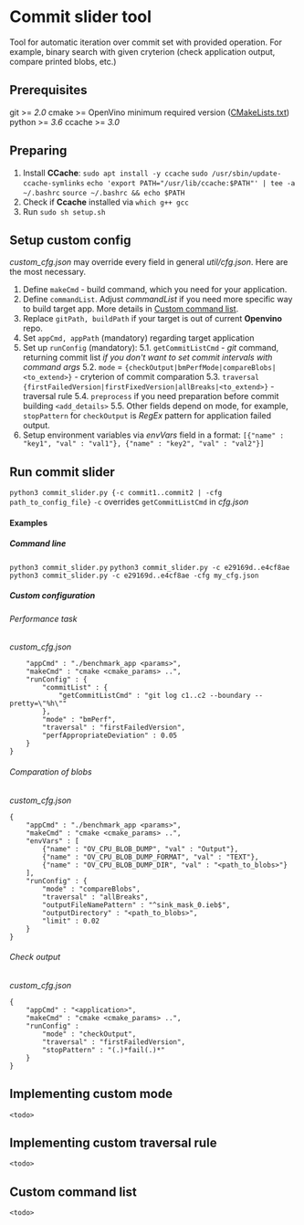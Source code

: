 # Commit slider tool

Tool for automatic iteration over commit set with provided operation. For example, binary search with given cryterion (check application output, compare printed blobs, etc.)

## Prerequisites

git >= *2.0*
cmake >= OpenVino minimum required version ([CMakeLists.txt](../../../../CMakeLists.txt))
python >= *3.6*
ccache >= *3.0*

## Preparing

 1. Install **CCache**:
`sudo apt install -y ccache`
`sudo /usr/sbin/update-ccache-symlinks`
`echo 'export PATH="/usr/lib/ccache:$PATH"' | tee -a ~/.bashrc`
`source ~/.bashrc && echo $PATH`
2. Check if **Ccache** installed via `which g++ gcc`
3. Run `sudo sh setup.sh`

## Setup custom config

*custom_cfg.json* may override every field in general *util/cfg.json*. Here are the most necessary.

1. Define `makeCmd` - build command, which you need for your application.
2. Define `commandList`. Adjust *commandList* if you need more specific way to build target app. More details in [Custom command list](#ccl).
3. Replace `gitPath, buildPath` if your target is out of current **Openvino** repo. 
4. Set `appCmd, appPath` (mandatory) regarding target application
5. Set up `runConfig` (mandatory):
5.1. `getCommitListCmd` - *git* command, returning commit list *if you don't want to set commit intervals with command args*
5.2. `mode` = `{checkOutput|bmPerfMode|compareBlobs|<to_extend>}` - cryterion of commit comparation
5.3. `traversal` `{firstFailedVersion|firstFixedVersion|allBreaks|<to_extend>}` - traversal rule
5.4. `preprocess` if you need preparation before commit building `<add_details>`
5.5. Other fields depend on mode, for example, `stopPattern` for  `checkOutput` is *RegEx* pattern for application failed output.
6. Setup environment variables via *envVars* field in a format:
`[{"name" : "key1", "val" : "val1"}, {"name" : "key2", "val" : "val2"}]`

## Run commit slider

`python3 commit_slider.py {-c commit1..commit2 | -cfg path_to_config_file}`
`-c` overrides `getCommitListCmd` in *cfg.json*

#### Examples

##### Command line
`python3 commit_slider.py`
`python3 commit_slider.py -c e29169d..e4cf8ae`
`python3 commit_slider.py -c e29169d..e4cf8ae -cfg my_cfg.json`

##### Custom configuration
###### Performance task
*custom_cfg.json*
```{
    "appCmd" : "./benchmark_app <params>",
    "makeCmd" : "cmake <cmake_params> ..",
    "runConfig" : {
        "commitList" : {
            "getCommitListCmd" : "git log c1..c2 --boundary --pretty=\"%h\""
        },
        "mode" : "bmPerf",
        "traversal" : "firstFailedVersion",
        "perfAppropriateDeviation" : 0.05
    }
}
```
###### Comparation of blobs
*custom_cfg.json*
```
{
    "appCmd" : "./benchmark_app <params>",
    "makeCmd" : "cmake <cmake_params> ..",
    "envVars" : [
        {"name" : "OV_CPU_BLOB_DUMP", "val" : "Output"},
        {"name" : "OV_CPU_BLOB_DUMP_FORMAT", "val" : "TEXT"},
        {"name" : "OV_CPU_BLOB_DUMP_DIR", "val" : "<path_to_blobs>"}
    ],
    "runConfig" : {
        "mode" : "compareBlobs",
        "traversal" : "allBreaks",
        "outputFileNamePattern" : "^sink_mask_0.ieb$",
        "outputDirectory" : "<path_to_blobs>",
        "limit" : 0.02
    }
}
```

###### Check output
*custom_cfg.json*
```
{
    "appCmd" : "<application>",
    "makeCmd" : "cmake <cmake_params> ..",
    "runConfig" :
        "mode" : "checkOutput",
        "traversal" : "firstFailedVersion",
        "stopPattern" : "(.)*fail(.)*"
    }
}
```

## Implementing custom mode
`<todo>`

## Implementing custom traversal rule
`<todo>`

## <a name="ccl"></a>Custom command list
`<todo>`